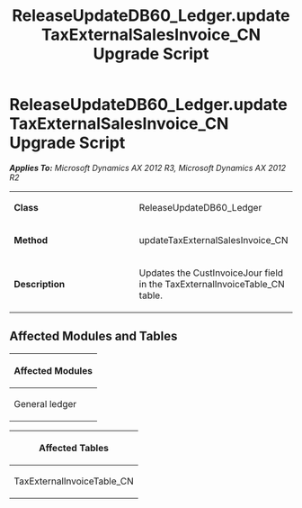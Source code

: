 ﻿---
title: ReleaseUpdateDB60_Ledger.updateTaxExternalSalesInvoice_CN Upgrade Script
TOCTitle: ReleaseUpdateDB60_Ledger.updateTaxExternalSalesInvoice_CN Upgrade Script
ms:assetid: 3fda0f1f-a603-6064-3138-c16d822f0ae0
ms:mtpsurl: https://msdn.microsoft.com/en-us/library/JJ718793(v=AX.60)
ms:contentKeyID: 49707835
ms.date: 05/18/2015
mtps_version: v=AX.60
---

# ReleaseUpdateDB60\_Ledger.updateTaxExternalSalesInvoice\_CN Upgrade Script 


_**Applies To:** Microsoft Dynamics AX 2012 R3, Microsoft Dynamics AX 2012 R2_

<table>
<colgroup>
<col style="width: 50%" />
<col style="width: 50%" />
</colgroup>
<tbody>
<tr class="odd">
<td><p><strong>Class</strong></p></td>
<td><p>ReleaseUpdateDB60_Ledger</p></td>
</tr>
<tr class="even">
<td><p><strong>Method</strong></p></td>
<td><p>updateTaxExternalSalesInvoice_CN</p></td>
</tr>
<tr class="odd">
<td><p><strong>Description</strong></p></td>
<td><p>Updates the CustInvoiceJour field in the TaxExternalInvoiceTable_CN table.</p></td>
</tr>
</tbody>
</table>


## Affected Modules and Tables

<table>
<colgroup>
<col style="width: 100%" />
</colgroup>
<thead>
<tr class="header">
<th><p>Affected Modules</p></th>
</tr>
</thead>
<tbody>
<tr class="odd">
<td><p>General ledger</p></td>
</tr>
</tbody>
</table>


<table>
<colgroup>
<col style="width: 100%" />
</colgroup>
<thead>
<tr class="header">
<th><p>Affected Tables</p></th>
</tr>
</thead>
<tbody>
<tr class="odd">
<td><p>TaxExternalInvoiceTable_CN</p></td>
</tr>
</tbody>
</table>

  



